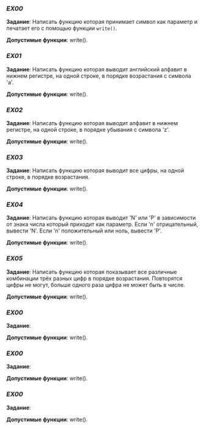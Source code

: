 ### *EX00*

**Задание**: Написать функцию которая принимает символ как параметр и печатает его с помощью функции `write()`.

**Допустимые функции**: write().

### *EX01*

**Задание**: Написать функцию которая выводит английский алфавит в нижнем регистре, на одной строке, в порядке возрастания с символа 'a'.

**Допустимые функции**: write().

### *EX02*

**Задание**: Написать функцию которая выводит алфавит в нижнем регистре, на одной строке, в порядке убывания с символа 'z'.

**Допустимые функции**: write().

### *EX03*

**Задание**: Написать функцию которая выводит все цифры, на одной строке, в порядке возрастания.

**Допустимые функции**: write().

### *EX04*

**Задание**: Написать функцию которая выводит 'N' или 'P' в зависимости от знака числа который приходит как параметр. Если 'n' отрицательный, вывести 'N'. Если 'n' положительный или ноль, вывести 'P'.

**Допустимые функции**: write().

### *EX05*

**Задание**: Написать функцию которая показывает все различные комбинации трёх разных цифр в порядке возрастания. Повторятся цифры не могут, больше одного раза цифра не может быть в числе.

**Допустимые функции**: write().

### *EX00*

**Задание**:

**Допустимые функции**: write().

### *EX00*

**Задание**:

**Допустимые функции**: write().

### *EX00*

**Задание**:

**Допустимые функции**: write().
